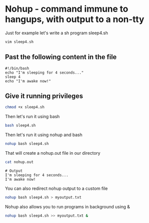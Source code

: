 # Nohup - command immune to hangups, with output to a non-tty

Just for example let's write a sh program sleep4.sh

```sh
vim sleep4.sh
```

## Past the following content in the file
```
#!/bin/bash
echo "I'm sleeping for 4 seconds..."
sleep 4
echo "I'm awake now!"
```

## Give it running privileges

```sh
chmod +x sleep4.sh
```

Then let's run it using bash

```sh
bash sleep4.sh
```

Then let's run it using nohup and bash

```sh
nohup bash sleep4.sh
```

That will create a nohup.out file in our directory

```sh
cat nohup.out
```

```
# Output
I'm sleeping for 4 seconds...
I'm awake now!
```

You can also redirect nohup output to a custom file 

```sh
nohup bash sleep4.sh > myoutput.txt
```

Nohup also allows you to run programs in background using & 

```sh
nohup bash sleep4.sh >> myoutput.txt &
```